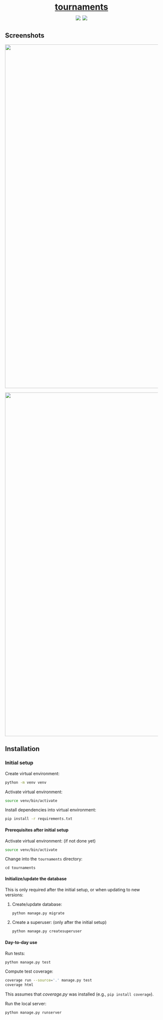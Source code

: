 <div align="center">
  <h1><a href="https://github.com/kostrykin/tournaments">tournaments</a><br>
  <a href="https://github.com/kostrykin/tournaments/actions/workflows/testsuite.yml"><img src="https://github.com/kostrykin/tournaments/actions/workflows/testsuite.yml/badge.svg"></a>
  <a href="https://github.com/kostrykin/tournaments/actions/workflows/testsuite.yml"><img src="https://img.shields.io/endpoint?url=https://gist.githubusercontent.com/kostrykin/bb85310a74d6b05330d230443007b878/raw/tournaments.json" /></a>
  </h1>
</div>

## Screenshots

<div align="center">
<p><kbd><img width="1128" src="https://github.com/kostrykin/tournaments/assets/6557139/44c98a04-8613-447a-82fa-30abede06ea3"></kbd></p>
<p><kbd><img width="1128" src="https://github.com/kostrykin/tournaments/assets/6557139/4fefa3b0-8b98-47bf-9a7e-8812d8f3064a"></kbd></p>
</div>

## Installation

### Initial setup

Create virtual environment:
```bash
python -m venv venv
```
Activate virtual environment:
```bash
source venv/bin/activate
```

Install dependencies into virtual environment:
```bash
pip install -r requirements.txt
```

#### Prerequisites after initial setup

Activate virtual environment: (if not done yet)
```bash
source venv/bin/activate
```

Change into the `tournaments` directory:
```
cd tournaments
```

#### Initialize/update the database

This is only required after the initial setup, or when updating to new versions:

1. Create/update database:
    ```bash
    python manage.py migrate
    ```

2. Create a superuser: (only after the initial setup)
    ```bash
    python manage.py createsuperuser
    ```

#### Day-to-day use

Run tests:
```bash
python manage.py test
```

Compute test coverage:
```bash
coverage run --source='.' manage.py test
coverage html
```
This assumes that *coverage.py* was installed (e.g., `pip install coverage`).

Run the local server:
```bash
python manage.py runserver
```
